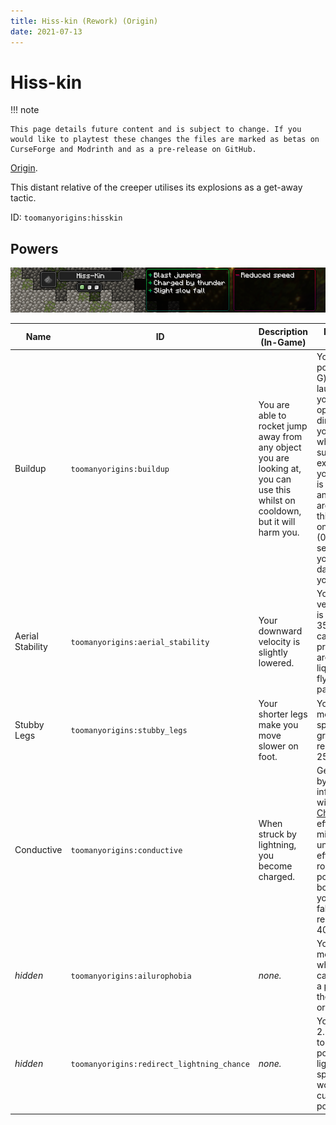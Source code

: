 ```yaml
---
title: Hiss-kin (Rework) (Origin)
date: 2021-07-13
---
```

# Hiss-kin

!!! note

    This page details future content and is subject to change. If you would like to playtest these changes the files are marked as betas on CurseForge and Modrinth and as a pre-release on GitHub.

[Origin](../,,/origins.md).

This distant relative of the creeper utilises its explosions as a get-away tactic.

ID: `toomanyorigins:hisskin`

## Powers

![Hiss-kin (Rework)](../../../../images/tmoHisskinBannerRework.png)

Name | ID | Description (In-Game) | Description (Detailed)
-----|----|-----------------------|------------------------
Buildup | `toomanyorigins:buildup` | You are able to rocket jump away from any object you are looking at, you can use this whilst on cooldown, but it will harm you. | Your active power (default: G) lets you launch yourself in the opposite direction you're facing while summoning an explosion if your crosshair is on a block or an entity. You are able to use this whilst it is on cooldown (0.75 seconds) but you will be damaged if you do.
Aerial Stability | `toomanyorigins:aerial_stability` | Your downward velocity is slightly lowered. | Your Y velocity/motion is reduced by 35% and is capped at -1.1 provided you aren't in a liquid, fall flying or a passenger.
Stubby Legs | `toomanyorigins:stubby_legs` | Your shorter legs make you move slower on foot. | Your movement speed on the ground is reduced by 25%.
Conductive | `toomanyorigins:conductive` | When struck by lightning, you become charged. | Getting struck by lightning inflicts you with the [Charged](../../../effects/charged.md) status effect for 8 minutes, whilst under this effect, your rocket jump power is boosted and your received fall damage is reduced by 40%.
*hidden* | `toomanyorigins:ailurophobia` | *none.* | Your player model shakes whilst near cats, ocelots or a player with the [Feline](https://origins.readthedocs.io/en/latest/misc/base_contents/origins/feline/) origin.
*hidden* | `toomanyorigins:redirect_lightning_chance` | *none.* | You have a 2.5% chance to redirect the position of lightning that spawns in the world to your current position.